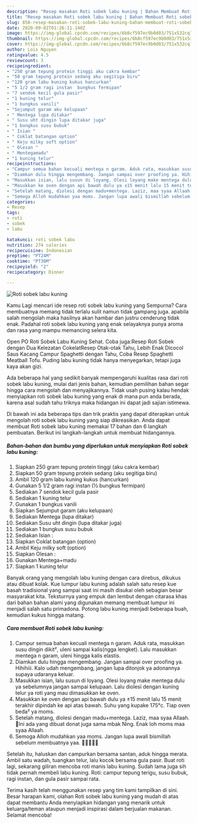 ```yaml
---
description: "Resep masakan Roti sobek labu kuning | Bahan Membuat Roti sobek labu kuning Yang Lezat Sekali"
title: "Resep masakan Roti sobek labu kuning | Bahan Membuat Roti sobek labu kuning Yang Lezat Sekali"
slug: 858-resep-masakan-roti-sobek-labu-kuning-bahan-membuat-roti-sobek-labu-kuning-yang-lezat-sekali
date: 2020-09-02T01:26:11.140Z
image: https://img-global.cpcdn.com/recipes/6b8cf597ec9b0d03/751x532cq70/roti-sobek-labu-kuning-foto-resep-utama.jpg
thumbnail: https://img-global.cpcdn.com/recipes/6b8cf597ec9b0d03/751x532cq70/roti-sobek-labu-kuning-foto-resep-utama.jpg
cover: https://img-global.cpcdn.com/recipes/6b8cf597ec9b0d03/751x532cq70/roti-sobek-labu-kuning-foto-resep-utama.jpg
author: Lois Nguyen
ratingvalue: 4.5
reviewcount: 3
recipeingredient:
- "250 gram tepung protein tinggi aku cakra kembar"
- "50 gram tepung protein sedang aku segitiga biru"
- "120 gram labu kuning kukus hancurkan"
- "5 1/2 gram ragi instan  bungkus fermipan"
- "7 sendok kecil gula pasir"
- "1 kuning telur"
- "1 bungkus vanili"
- "Sejumput garam aku kelupaan"
- " Mentega lupa ditakar"
- " Susu uht dingin lupa ditakar juga"
- "1 bungkus susu bubuk"
- " Isian "
- " Coklat batangan option"
- " Keju milky soft option"
- " Olesan "
- " Mentegamadu"
- "1 kuning telur"
recipeinstructions:
- "Campur semua bahan kecuali mentega n garam. Aduk rata, masukkan susu dingin dikit², uleni sampai kalis(ngga lengket). Lalu masukkan mentega n garam, uleni hingga kalis elastis."
- "Diamkan dulu hingga mengembang. Jangan sampai over proofing ya. Hihihiii. Kalo udah mengembang, jangan lupa ditonjok ya adonannya supaya udaranya keluar."
- "Masukkan isian, lalu susun di loyang. Olesi loyang make mentega dulu ya sebelumnya jangan sampai kelupaan. Lalu diolesi dengan kuning telur ya roti yang mau dimasukkan ke oven."
- "Masukkan ke oven dengan api bawah dulu ya ±15 menit lalu 15 menit terakhir dipindah ke api atas bawah. Suhu yang kupake 175°c. Tiap oven beda² ya moms."
- "Setelah matang, diolesi dengan madu+mentega. Laziz, maa syaa Allaah. 🤤Ini ada yang dibuat donat juga sama mbak Ning. Enak loh moms maa syaa Allaah."
- "Semoga Alloh mudahkan yaa moms. Jangan lupa awali bismillah sebelum membuatnya yaa. 🌸🌸🌸🌸🌸"
categories:
- Resep
tags:
- roti
- sobek
- labu

katakunci: roti sobek labu 
nutrition: 274 calories
recipecuisine: Indonesian
preptime: "PT24M"
cooktime: "PT30M"
recipeyield: "2"
recipecategory: Dinner

---
```



![Roti sobek labu kuning](https://img-global.cpcdn.com/recipes/6b8cf597ec9b0d03/751x532cq70/roti-sobek-labu-kuning-foto-resep-utama.jpg)

Kamu Lagi mencari ide resep roti sobek labu kuning yang Sempurna? Cara membuatnya memang tidak terlalu sulit namun tidak gampang juga. apabila salah mengolah maka hasilnya akan hambar dan justru cenderung tidak enak. Padahal roti sobek labu kuning yang enak selayaknya punya aroma dan rasa yang mampu memancing selera kita.

Open PO Roti Sobek Labu Kuning Sehat. Coba juga:Resep Roti Sobek dengan Dua Kelezatan CokelatResep Otak-otak Tahu, Lebih Enak Dicocol Saus Kacang Campur Spaghetti dengan Tahu, Coba Resep Spaghetti Meatball Tofu. Puding labu kuning tidak hanya menyegarkan, tetapi juga kaya akan gizi.

Ada beberapa hal yang sedikit banyak mempengaruhi kualitas rasa dari roti sobek labu kuning, mulai dari jenis bahan, kemudian pemilihan bahan segar hingga cara mengolah dan menyajikannya. Tidak usah pusing kalau hendak menyiapkan roti sobek labu kuning yang enak di mana pun anda berada, karena asal sudah tahu triknya maka hidangan ini dapat jadi sajian istimewa.


Di bawah ini ada beberapa tips dan trik praktis yang dapat diterapkan untuk mengolah roti sobek labu kuning yang siap dikreasikan. Anda dapat membuat Roti sobek labu kuning memakai 17 bahan dan 6 langkah pembuatan. Berikut ini langkah-langkah untuk membuat hidangannya.

<!--inarticleads1-->

##### Bahan-bahan dan bumbu yang diperlukan untuk menyiapkan Roti sobek labu kuning:

1. Siapkan 250 gram tepung protein tinggi (aku cakra kembar)
1. Siapkan 50 gram tepung protein sedang (aku segitiga biru)
1. Ambil 120 gram labu kuning kukus (hancurkan)
1. Gunakan 5 1/2 gram ragi instan (½ bungkus fermipan)
1. Sediakan 7 sendok kecil gula pasir
1. Sediakan 1 kuning telur
1. Gunakan 1 bungkus vanili
1. Siapkan Sejumput garam (aku kelupaan)
1. Sediakan  Mentega (lupa ditakar)
1. Sediakan  Susu uht dingin (lupa ditakar juga)
1. Sediakan 1 bungkus susu bubuk
1. Sediakan  Isian :
1. Siapkan  Coklat batangan (option)
1. Ambil  Keju milky soft (option)
1. Siapkan  Olesan :
1. Gunakan  Mentega+madu
1. Siapkan 1 kuning telur


Banyak orang yang mengolah labu kuning dengan cara direbus, dikukus atau dibuat kolak. Kue lumpur labu kuning adalah salah satu resep kue basah tradisional yang sampai saat ini masih disukai oleh sebagian besar masyarakat kita. Teksturnya yang empuk dan lembut dengan citarasa khas dari bahan bahan alami yang digunakan memang membuat lumpur ini menjadi salah satu primadona. Potong labu kuning menjadi beberapa buah, kemudian kukus hingga matang. 

<!--inarticleads2-->

##### Cara membuat Roti sobek labu kuning:

1. Campur semua bahan kecuali mentega n garam. Aduk rata, masukkan susu dingin dikit², uleni sampai kalis(ngga lengket). Lalu masukkan mentega n garam, uleni hingga kalis elastis.
1. Diamkan dulu hingga mengembang. Jangan sampai over proofing ya. Hihihiii. Kalo udah mengembang, jangan lupa ditonjok ya adonannya supaya udaranya keluar.
1. Masukkan isian, lalu susun di loyang. Olesi loyang make mentega dulu ya sebelumnya jangan sampai kelupaan. Lalu diolesi dengan kuning telur ya roti yang mau dimasukkan ke oven.
1. Masukkan ke oven dengan api bawah dulu ya ±15 menit lalu 15 menit terakhir dipindah ke api atas bawah. Suhu yang kupake 175°c. Tiap oven beda² ya moms.
1. Setelah matang, diolesi dengan madu+mentega. Laziz, maa syaa Allaah. 🤤Ini ada yang dibuat donat juga sama mbak Ning. Enak loh moms maa syaa Allaah.
1. Semoga Alloh mudahkan yaa moms. Jangan lupa awali bismillah sebelum membuatnya yaa. 🌸🌸🌸🌸🌸


Setelah itu, haluskan dan campurkan bersama santan, aduk hingga merata. Ambil satu wadah, tuangkan telur, lalu kocok bersama gula pasir. Buat roti lagi, sekarang giliran mencoba roti manis labu kuning. Sudah lama juga sih tidak pernah membeli labu kuning. Roti: campur tepung terigu, susu bubuk, ragi instan, dan gula pasir sampai rata. 

Terima kasih telah menggunakan resep yang tim kami tampilkan di sini. Besar harapan kami, olahan Roti sobek labu kuning yang mudah di atas dapat membantu Anda menyiapkan hidangan yang menarik untuk keluarga/teman ataupun menjadi inspirasi dalam berjualan makanan. Selamat mencoba!

